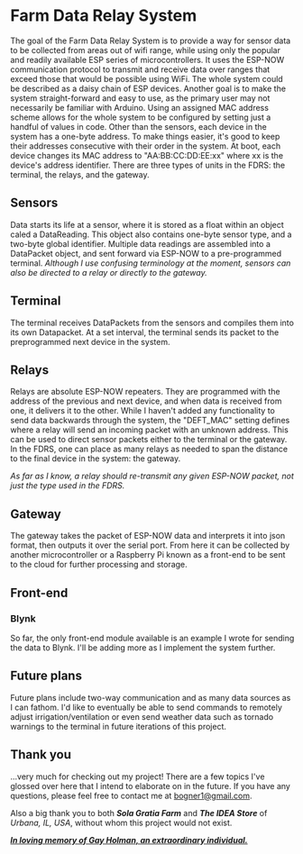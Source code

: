 # Farm Data Relay System

The goal of the Farm Data Relay System is to provide a way for sensor data to be collected from areas out of wifi range, while using only the popular and readily available ESP series of microcontrollers. It uses the ESP-NOW communication protocol to transmit and receive data over ranges that exceed those that would be possible using WiFi. The whole system could be described as a daisy chain of ESP devices.
Another goal is to make the system straight-forward and easy to use, as the primary user may not necessarily be familiar with Arduino. Using an assigned MAC address scheme allows for the whole system to be configured by setting just a handful of values in code.
Other than the sensors, each device in the system has a one-byte address. To make things easier, it's good to keep their addresses consecutive with their order in the system. At boot, each device changes its MAC address to "AA:BB:CC:DD:EE:xx" where xx is the device's address identifier.
There are three types of units in the FDRS: the terminal, the relays, and the gateway.

## Sensors
Data starts its life at a sensor, where it is stored as a float within an object caled a DataReading. This object also contains one-byte sensor type, and a two-byte global identifier. Multiple data readings are assembled into a DataPacket object, and sent forward via ESP-NOW to a pre-programmed terminal. *Although I use confusing terminology at the moment, sensors can also be directed to a relay or directly to the gateway.*

## Terminal
The terminal receives DataPackets from the sensors and compiles them into its own Datapacket.  At a set interval, the terminal sends its packet to the preprogrammed next device in the system.

## Relays
Relays are absolute ESP-NOW repeaters. They are programmed with the address of the previous and next device, and when data is received from one, it delivers it to the other. While I haven't added any functionality to send data backwards through the system, the "DEFT_MAC" setting defines where a relay will send an incoming packet with an unknown address. This can be used to direct sensor packets either to the terminal or the gateway.
In the FDRS, one can place as many relays as needed to span the distance to the final device in the system: the gateway.

*As far as I know, a relay should re-transmit any given ESP-NOW packet, not just the type used in the FDRS.*

## Gateway
The gateway takes the packet of ESP-NOW data and interprets it into json format, then outputs it over the serial port. From here it can be collected by another microcontroller or a Raspberry Pi known as a front-end to be sent to the cloud for further processing and storage.

## Front-end
### Blynk
So far, the only front-end module available is an example I wrote for sending the data to Blynk. I'll be adding more as I implement the system further.

## Future plans
Future plans include two-way communication and as many data sources as I can fathom. I'd like to eventually be able to send commands to remotely adjust irrigation/ventilation or even send weather data such as tornado warnings to the terminal in future iterations of this project.


## Thank you
...very much for checking out my project! There are a few topics I've glossed over here that I intend to elaborate on in the future. If you have any questions, please feel free to contact me at bogner1@gmail.com.

Also a big thank you to both ***Sola Gratia Farm*** and ***The IDEA Store*** of *Urbana, IL, USA*, without whom this project would not exist.


[***In loving memory of Gay Holman, an extraordinary individual.***](https://www.facebook.com/CFECI/posts/2967989419953119) 


